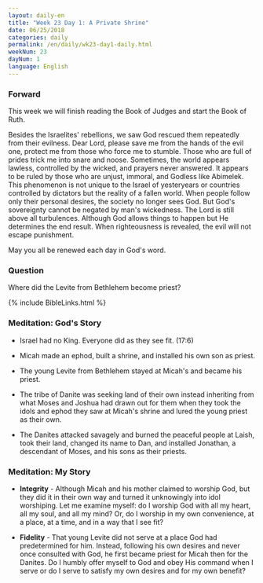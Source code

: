 ```yaml
---
layout: daily-en
title: "Week 23 Day 1: A Private Shrine"
date: 06/25/2018
categories: daily
permalink: /en/daily/wk23-day1-daily.html
weekNum: 23
dayNum: 1
language: English
---
```


### Forward    
This week we will finish reading the Book of Judges and start the Book of Ruth.

Besides the Israelites' rebellions, we saw God rescued them repeatedly from their evilness. Dear Lord, please save me from the hands of the evil one, protect me from those who force me to stumble. Those who are full of prides trick me into snare and noose. Sometimes, the world appears lawless, controlled by the wicked, and prayers never answered. It appears to be ruled by those who are unjust, immoral, and Godless like Abimelek. This phenomenon is not unique to the Israel of yesteryears or countries controlled by dictators but the reality of a fallen world. When people follow only their personal desires, the society no longer sees God. But God's sovereignty cannot be negated by man's wickedness. The Lord is still above all turbulences. Although God allows things to happen but He determines the end result. When righteousness is revealed, the evil will not escape punishment.

May you all be renewed each day in God's word.

### Question    
Where did the Levite from Bethlehem become priest?

{% include BibleLinks.html %}

### Meditation: God's Story  
+ Israel had no King. Everyone did as they see fit. (17:6)

+ Micah made an ephod, built a shrine, and installed his own son as priest.

+ The young Levite from Bethlehem stayed at Micah's and became his priest.

+ The tribe of Danite was seeking land of their own instead inheriting from what Moses and Joshua had drawn out for them when they took the idols and ephod they saw at Micah's shrine and lured the young priest as their own.

+ The Danites attacked savagely and burned the peaceful people at Laish, took their land, changed its name to Dan, and installed Jonathan, a descendant of Moses, and his sons as their priests.

### Meditation: My Story  
+ **Integrity** - Although Micah and his mother claimed to worship God, but they did it in their own way and turned it unknowingly into idol worshiping. Let me examine myself: do I worship God with all my heart, all my soul, and all my mind? Or, do I worship in my own convenience, at a place, at a time, and in a way that I see fit?

+ **Fidelity** - That young Levite did not serve at a place God had predetermined for him. Instead, following his own desires and never once consulted with God, he first became priest for Micah then for the Danites. Do I humbly offer myself to God and obey His command when I serve or do I serve to satisfy my own desires and for my own benefit?
